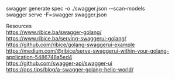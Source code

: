 swagger generate spec -o ./swagger.json --scan-models  
swagger serve -F=swagger swagger.json

Resources  
https://www.ribice.ba/swagger-golang/  
https://www.ribice.ba/serving-swaggerui-golang/  
https://github.com/ribice/golang-swaggerui-example  
https://medium.com/@ribice/serve-swaggerui-within-your-golang-application-5486748a5ed4  
https://github.com/swagger-api/swagger-ui  
https://ops.tips/blog/a-swagger-golang-hello-world/
